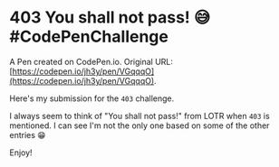# 403 You shall not pass! 😅 #CodePenChallenge

A Pen created on CodePen.io. Original URL: [https://codepen.io/jh3y/pen/VGqqqO](https://codepen.io/jh3y/pen/VGqqqO).

Here's my submission for the `403` challenge.

I always seem to think of "You shall not pass!" from LOTR when `403` is mentioned. I can see I'm not the only one based on some of the other entries 😁

Enjoy! 
